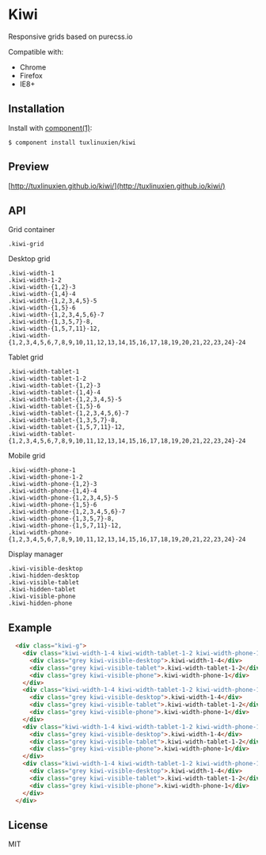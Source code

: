 # Kiwi

  Responsive grids based on purecss.io


  Compatible with:

  * Chrome
  * Firefox
  * IE8+

## Installation

  Install with [component(1)](http://component.io):

    $ component install tuxlinuxien/kiwi

## Preview

  [http://tuxlinuxien.github.io/kiwi/](http://tuxlinuxien.github.io/kiwi/)

## API
  
  Grid container
    
    .kiwi-grid
  
  Desktop grid
  
    .kiwi-width-1
    .kiwi-width-1-2
    .kiwi-width-{1,2}-3
    .kiwi-width-{1,4}-4
    .kiwi-width-{1,2,3,4,5}-5
    .kiwi-width-{1,5}-6
    .kiwi-width-{1,2,3,4,5,6}-7
    .kiwi-width-{1,3,5,7}-8,
    .kiwi-width-{1,5,7,11}-12,
    .kiwi-width-{1,2,3,4,5,6,7,8,9,10,11,12,13,14,15,16,17,18,19,20,21,22,23,24}-24

  Tablet grid
  
    .kiwi-width-tablet-1
    .kiwi-width-tablet-1-2
    .kiwi-width-tablet-{1,2}-3
    .kiwi-width-tablet-{1,4}-4
    .kiwi-width-tablet-{1,2,3,4,5}-5
    .kiwi-width-tablet-{1,5}-6
    .kiwi-width-tablet-{1,2,3,4,5,6}-7
    .kiwi-width-tablet-{1,3,5,7}-8,
    .kiwi-width-tablet-{1,5,7,11}-12,
    .kiwi-width-tablet-{1,2,3,4,5,6,7,8,9,10,11,12,13,14,15,16,17,18,19,20,21,22,23,24}-24

  Mobile grid
  
    .kiwi-width-phone-1
    .kiwi-width-phone-1-2
    .kiwi-width-phone-{1,2}-3
    .kiwi-width-phone-{1,4}-4
    .kiwi-width-phone-{1,2,3,4,5}-5
    .kiwi-width-phone-{1,5}-6
    .kiwi-width-phone-{1,2,3,4,5,6}-7
    .kiwi-width-phone-{1,3,5,7}-8,
    .kiwi-width-phone-{1,5,7,11}-12,
    .kiwi-width-phone-{1,2,3,4,5,6,7,8,9,10,11,12,13,14,15,16,17,18,19,20,21,22,23,24}-24

  Display manager
  
    .kiwi-visible-desktop
    .kiwi-hidden-desktop
    .kiwi-visible-tablet
    .kiwi-hidden-tablet
    .kiwi-visible-phone
    .kiwi-hidden-phone
       
## Example

```html
  <div class="kiwi-g">
    <div class="kiwi-width-1-4 kiwi-width-tablet-1-2 kiwi-width-phone-1">
      <div class="grey kiwi-visible-desktop">.kiwi-width-1-4</div>
      <div class="grey kiwi-visible-tablet">.kiwi-width-tablet-1-2</div>
      <div class="grey kiwi-visible-phone">.kiwi-width-phone-1</div>
    </div>
    <div class="kiwi-width-1-4 kiwi-width-tablet-1-2 kiwi-width-phone-1">
      <div class="grey kiwi-visible-desktop">.kiwi-width-1-4</div>
      <div class="grey kiwi-visible-tablet">.kiwi-width-tablet-1-2</div>
      <div class="grey kiwi-visible-phone">.kiwi-width-phone-1</div>
    </div>
    <div class="kiwi-width-1-4 kiwi-width-tablet-1-2 kiwi-width-phone-1">
      <div class="grey kiwi-visible-desktop">.kiwi-width-1-4</div>
      <div class="grey kiwi-visible-tablet">.kiwi-width-tablet-1-2</div>
      <div class="grey kiwi-visible-phone">.kiwi-width-phone-1</div>
    </div>
    <div class="kiwi-width-1-4 kiwi-width-tablet-1-2 kiwi-width-phone-1">
      <div class="grey kiwi-visible-desktop">.kiwi-width-1-4</div>
      <div class="grey kiwi-visible-tablet">.kiwi-width-tablet-1-2</div>
      <div class="grey kiwi-visible-phone">.kiwi-width-phone-1</div>
    </div>
  </div>
```

## License

  MIT
